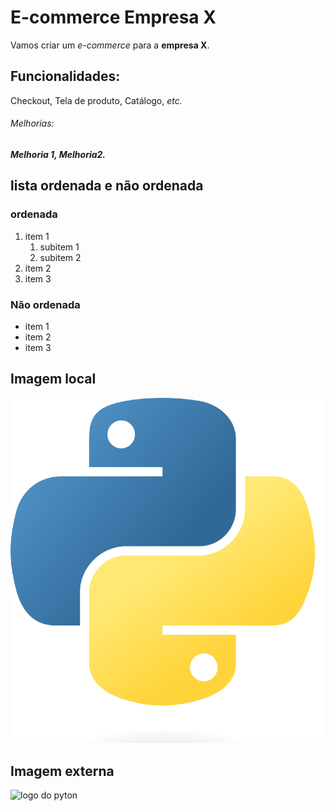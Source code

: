 # E-commerce Empresa X

Vamos criar um _e-commerce_ para a **empresa X**.

## Funcionalidades:

Checkout, Tela de produto, Catálogo, *etc.*

###### Melhorias:

_**Melhoria 1, Melhoria2.**_

## lista ordenada e não ordenada

### ordenada
1. item 1
    1. subitem 1
    2. subitem 2
2. item 2
3. item 3

### Não ordenada

* item 1
* item 2
* item 3

## Imagem local

![logo de Python](img/python.png)

## Imagem externa

![logo do pyton](https://upload.wikimedia.org/wikipedia/commons/thumb/c/c3/Python-logo-notext.svg/800px-Python-logo-notext.svg.png)
